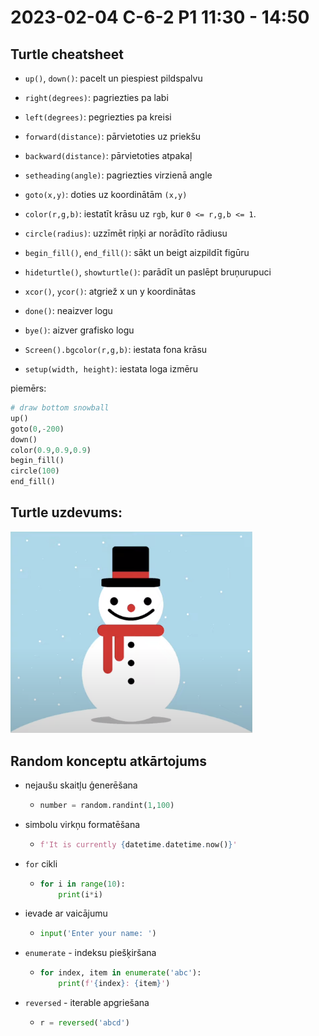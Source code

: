 # 2023-02-04 C-6-2 P1 11:30 - 14:50

## Turtle cheatsheet

* `up()`, `down()`: pacelt un piespiest pildspalvu

* `right(degrees)`: pagriezties pa labi

* `left(degrees)`: pegriezties pa kreisi

* `forward(distance)`: pārvietoties uz priekšu

* `backward(distance)`: pārvietoties atpakaļ

* `setheading(angle)`: pagriezties virzienā angle

* `goto(x,y)`: doties uz koordinātām `(x,y)`

* `color(r,g,b)`: iestatīt krāsu uz `rgb`, kur `0 <= r,g,b <= 1`.

* `circle(radius)`: uzzīmēt riņķi ar norādīto rādiusu

* `begin_fill()`, `end_fill()`: sākt un beigt aizpildīt figūru

* `hideturtle()`, `showturtle()`: parādīt un paslēpt bruņurupuci

* `xcor()`, `ycor()`: atgriež x un y koordinātas

* `done()`: neaizver logu

* `bye()`: aizver grafisko logu

* `Screen().bgcolor(r,g,b)`: iestata fona krāsu

* `setup(width, height)`: iestata loga izmēru

piemērs:

```python
# draw bottom snowball
up()
goto(0,-200)
down()
color(0.9,0.9,0.9)
begin_fill()
circle(100)
end_fill()
```

## Turtle uzdevums:

<img title="" src="./images/snowman.png" alt="sniegavīrs" width="387">

## Random konceptu atkārtojums

* nejaušu skaitļu ģenerēšana
  
  * ```python
    number = random.randint(1,100)
    ```

* simbolu virkņu formatēšana
  
  * ```python
    f'It is currently {datetime.datetime.now()}'
    ```

* `for` cikli
  
  * ```python
    for i in range(10):
        print(i*i)
    ```

* ievade ar vaicājumu
  
  * ```python
    input('Enter your name: ')
    ```

* `enumerate` - indeksu piešķiršana
  
  * ```python
    for index, item in enumerate('abc'):
        print(f'{index}: {item}')
    ```

* `reversed` - iterable apgriešana
  
  * ```python
    r = reversed('abcd')
    ```
